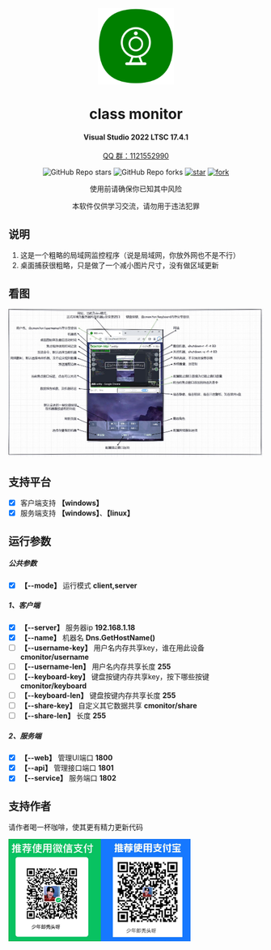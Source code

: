 
<!--
 * @Author: snltty
 * @Date: 2021-08-22 14:09:03
 * @LastEditors: snltty
 * @LastEditTime: 2022-11-21 16:36:26
 * @version: v1.0.0
 * @Descripttion: 功能说明
 * @FilePath: \client.service.ui.webd:\desktop\cminitor\README.md
-->
<div align="center">
<p><img src="./readme/logo.png" height="150"></p> 

# class monitor
#### Visual Studio 2022 LTSC 17.4.1
<a href="https://jq.qq.com/?_wv=1027&k=ucoIVfz4" target="_blank">QQ 群：1121552990</a>

![GitHub Repo stars](https://img.shields.io/github/stars/snltty/cminitor?style=social)
![GitHub Repo forks](https://img.shields.io/github/forks/snltty/cminitor?style=social)
[![star](https://gitee.com/snltty/cmonitor/badge/star.svg?theme=dark)](https://gitee.com/snltty/cminitor/stargazers)
[![fork](https://gitee.com/snltty/cmonitor/badge/fork.svg?theme=dark)](https://gitee.com/snltty/cminitor/members)

使用前请确保你已知其中风险

本软件仅供学习交流，请勿用于违法犯罪

</div>

## 说明
1. 这是一个粗略的局域网监控程序（说是局域网，你放外网也不是不行）
2. 桌面捕获很粗略，只是做了一个减小图片尺寸，没有做区域更新

## 看图
<p><img src="./readme/cmonitor.jpg"></p> 


## 支持平台
- [x] 客户端支持 **【windows】**
- [x] 服务端支持 **【windows】**、**【linux】**

## 运行参数

##### 公共参数
- [x] **【--mode】** 运行模式 **client,server**

##### 1、客户端
- [x] **【--server】** 服务器ip  **192.168.1.18**
- [x] **【--name】** 机器名 **Dns.GetHostName()**
- [ ] **【--username-key】** 用户名内存共享key，谁在用此设备 **cmonitor/username**
- [ ] **【--username-len】** 用户名内存共享长度 **255**
- [ ] **【--keyboard-key】** 键盘按键内存共享key，按下哪些按键 **cmonitor/keyboard**
- [ ] **【--keyboard-len】** 键盘按键内存共享长度 **255**
- [ ] **【--share-key】** 自定义其它数据共享 **cmonitor/share**
- [ ] **【--share-len】** 长度 **255**

##### 2、服务端
- [x] **【--web】** 管理UI端口 **1800**
- [x] **【--api】** 管理接口端口 **1801**
- [x] **【--service】** 服务端口 **1802**

## 支持作者
请作者喝一杯咖啡，使其更有精力更新代码
<p><img src="./readme/qr.jpg" width="360"></p> 
